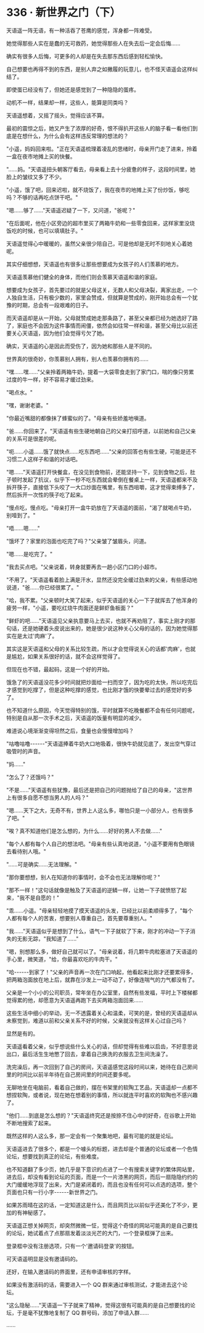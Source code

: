 <link rel="stylesheet" href="../styles/text.css" />
<h1>336 · 新世界之门（下）</h1>

天语遥一阵无语，有一种活吞了苍鹰的感觉，浑身都一阵难受。

她觉得那些人实在是蠢的无可救药，她觉得那些人在失去后一定会后悔......

确实有很多人后悔，可更多的人却是在失去那东西后感到轻松愉快。

自己想要也再得不到的东西，是别人弃之如撇履的玩意儿，也不怪天语遥会这样纠结了。

即使蛋已经没有了，但她还是感觉到了一种隐隐的蛋疼。

动机不一样，结果却一样，这些人，能算是同类吗？

天语遥想着，又摇了摇头，觉得应该不算。

最初的震惊之后，她又产生了浓厚的好奇，恨不得扒开这些人的脑子看一看他们到底是在想什么，为什么会有这样违反常理的想法的？

"小遥，妈妈回来啦。"正在天语遥梳理着凌乱的思绪时，母亲开门走了进来，拎着一盒在夜市地摊上买的快餐。

"......妈。"天语遥扭头朝客厅看去，母亲看上去十分疲惫的样子，这段时间里，她脸上的皱纹又多了不少。

"小遥，饿了吧，回来迟啦，就不烧饭了，我在夜市的地摊上买了份炒饭，够吃吗？不够的话再吃点饼干吧。"

"嗯......够了......"天语遥迟疑了一下，又问道，"爸呢？"

"在后面呢，他在小区旁边的超市里买了两箱牛奶和一些零食回来，这样家里没烧饭吃的时候，也可以填填肚子。"

天语遥觉得心中暖暖的，虽然父亲很少陪自己，可是他却是无时不刻地关心着她呢。

其实仔细想想，天语遥也有很多让那些想要成为女孩子的人们羡慕的地方。

天语遥羡慕他们健全的身体，而他们则会羡慕天语遥和谐的家庭。

想要成为女孩子，首先要过的就是父母这关，无数人和父母决裂，离家出走，一个人独自生活，只有极少数的，家里会赞成，但就算是赞成的，刚开始总会有一个犹豫的时期，总会有一段艰难的日子。

而天语遥却是从一开始，父母就赞成她走那条路了，甚至父亲都已经为她选好了路了，家庭也不会因为这件事情而闹僵，依然会如往常一样和谐，甚至父母比以前还要关心天语遥，因为他们会觉得亏欠了她。

确实，天语遥的心是因此而受伤了，因为她和那些人是不同的。

世界真的很奇妙，你羡慕别人拥有，别人也羡慕你拥有的......

"嘿......嘿......"父亲拎着两箱牛奶，提着一大袋零食走到了家门口，喘的像只劳累过度的牛一样，好不容易才缓过劲来。

"喝点水。"

"嘿，谢谢老婆。"

"你最近嘴甜的都像抹了蜂蜜似的了。"母亲有些娇羞地嗔道。

"爸......你回来了。"天语遥有些生硬地朝自己的父亲打招呼道，以前她和自己父亲的关系可是很差的呢。

"呃......小遥......饿了就快点......吃东西吧......"父亲的回答也有些生硬，可能是还不习惯二人这样子和谐的对话吧。

"嗯......"天语遥打开快餐盒，在没见到食物前，还能坚持一下，见到食物之后，肚子顿时发起了抗议，似乎下一秒不吃东西就会晕倒在餐桌上一样，天语遥都来不及拆开筷子，直接低下头咬了一大口炒面在嘴里，有东西咀嚼，这才觉得束缚多了，然后拆开一次性的筷子吃了起来。

"慢点吃，慢点吃。"母亲打开一盒牛奶放在了天语遥的面前，"渴了就喝点牛奶，别噎到了。"

"唔......嗯......"

"饿坏了？家里的泡面也吃完了吗？"父亲皱了皱眉头，问道。

"嗯......是吃完了。"

"我去买点吧。"父亲说着，转身就要再去一趟小区门口的小超市。

"不用了。"天语遥看着脸上满是汗水，显然还没完全缓过劲来的父亲，有些感动地说道，"爸......你已经很累了。"

"哈，我不累。"父亲顿时大笑了起来，似乎天语遥的关心一下子就挥去了他浑身的疲劳一样，"小遥，要吃红烧牛肉面还是鲜虾鱼板面？"

"鲜虾的吧......"天语遥见父亲执意要马上去买，也就不再劝阻了，事实上刚才的那句话，还是她硬着头皮说出来的，她是很少说这种关心父母的话的，因为她觉得那实在是太过'肉麻'了。

其实这是天语遥和父母的关系比较生疏，所以才会觉得说关心的话都'肉麻'，也就是尴尬，如果关系很好的话，就不会这样觉得了。

但现在也不错，最起码，这是一个好的开始。

饿急了的天语遥没花多少时间就把炒面给一扫而空了，因为吃的太快，所以吃完后才感觉到吃撑了，但是这种吃撑的感觉，也比刚才饿的快要晕过去的感觉好的多了。

也不知道什么原因，今天觉得特别的饿，平时就算不吃晚餐都不会有任何问题呢，特别是自从那一次手术之后，天语遥的饭量有明显的减少。

难道说心境渐渐变得坦然之后，食量也会慢慢增加吗？

"咕噜咕噜------"天语遥捧着牛奶大口地吸着，很快牛奶就见底了，发出空气穿过吸管时的声音。

"妈......"

"怎么了？还饿吗？"

"不是......"天语遥有些犹豫，最后还是把自己的问题抛给了自己的母亲，"这世界上有很多自愿不想当男人的人吗？"

"嗯......天下之大，无奇不有，世界上人这么多，哪怕只是一小部分人，也有很多了吧。"

"唉？真不知道他们是怎么想的，为什么......好好的男人不去做......"

"每个人都有每个人自己的想法吧。"母亲有些认真地说道，"小遥不要用有色眼镜去看待别人哦。"

"......可是确实......无法理解。"

"那你要想想，别人在知道你的事情时，会不会也无法理解你呢？"

"那不一样！"这句话就像是触及了天语遥的逆鳞一样，让她一下子就愤怒了起来，"我不是自愿的！"

"乖......小遥。"母亲轻轻地摸了摸天语遥的头发，已经比以前柔顺得多了，"每个人都有每个人的苦衷，想要别人尊重自己，首先要尊重别人。"

"我......"天语遥似乎是想到了什么，语气一下子就软了下来，刚才的冲动一下子消失的无影无踪，"我知道了......"

"嗯，别想那么多，做好自己就可以了。"母亲说着，将几颗牛肉粒塞进了天语遥的手心里，微笑道，"给，你最喜欢吃的牛肉干。"

"哈------到家了！"父亲的声音再一次在门口响起，他看起来比刚才还要累得多，把两箱泡面放在地上后，就靠在沙发上一动不动了，好像连喘气的力气都没有了。

父亲是一个小小的公司职员，常年坐在办公室里，自然有些发福，平时上下楼梯都觉得累的他，却愿意为天语遥再跑下去买两箱泡面回来......

这些生活中细小的举动，无一不透露着关心和温柔，可笑的是，曾经的天语遥却从未察觉到，难道以前和父亲关系不好的时候，父亲就没有这样关心过自己吗？

显然是有的。

天语遥看着父亲，似乎想说些什么关心的话，但却觉得有些难以启齿，不好意思说出口，最后活生生地憋了回去，拿着自己换洗的衣服去卫生间洗澡了。

洗完澡后，再一次回到了自己的房间，天语遥感觉这段时间以来，她待在自己房间里的时间比以前半年待在自己房间里的时间还要多呢。

无聊地坐在电脑前，看着自己做的，摆在书架里的软陶工艺品，天语遥却一点都不想捏软陶，或者说，现在她在想着别的事情，所以就连平时喜欢的软陶也不感兴趣了。

"他们......到底是怎么想的？"天语遥终究还是按捺不住心中的好奇，在谷歌上开始不断地搜索了起来。

既然这样的人这么多，那一定会有一个聚集地吧，最有可能的就是论坛。

天语遥进去了很多个，都是一个噱头的标题，进去却是个普通的论坛或者一个色情论坛，想要找到真正的论坛，有些难度。

也不知道翻了多少页，她几乎是下意识的点进了一个有搜索关键字的繁体网站里，进去后，却没有看到论坛的页面，而是一个一片漆黑的网页，而后一扇隐隐约约的大门缓缓地浮现了出来，大门是紧闭着的，而且也没有任何可以点选的选项，整个页面也只有一行小字------新世界之门。

如果苏雨晴在这的话，一定知道这是什么，而且网页比以前似乎还美化了不少，更加的有神秘感了。

天语遥正想关掉网页，却突然微微一怔，觉得这个奇怪的网站可能真的是自己要找的论坛，她试着点了点那扇发着淡淡光芒的大门，一个登录框弹了出来。

登录框中没有注册选项，只有一个'邀请码登录'的按钮。

可天语遥明显是没有邀请码的。

还好，在输入邀请码的界面里，还有申请审核的字样。

如果没有激活码的话，需要进入一个 QQ 群来通过审核测试，才能进去这个论坛。

"这么隐秘......"天语遥一下子就来了精神，觉得这很有可能真的是自己想要找的论坛，于是毫不犹豫地复制了 QQ 群号码，添加了申请入群......

......
